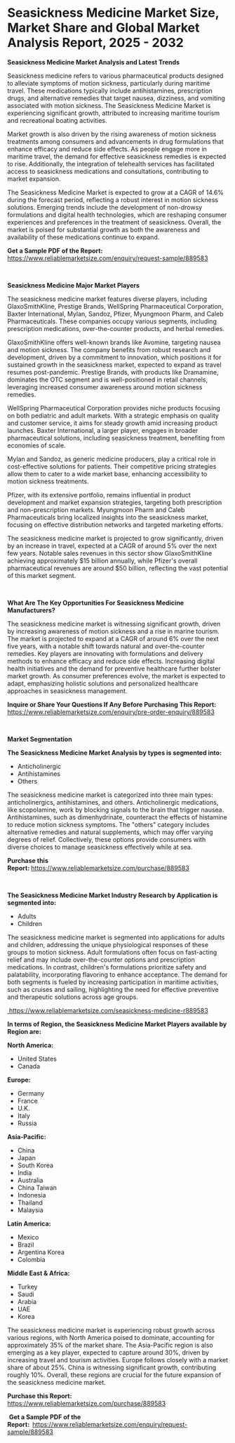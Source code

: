 <p><h1>Seasickness Medicine Market Size, Market Share and Global Market Analysis Report, 2025 - 2032</h1></p><p><strong>Seasickness Medicine Market Analysis and Latest Trends</strong></p>
<p><p>Seasickness medicine refers to various pharmaceutical products designed to alleviate symptoms of motion sickness, particularly during maritime travel. These medications typically include antihistamines, prescription drugs, and alternative remedies that target nausea, dizziness, and vomiting associated with motion sickness. The Seasickness Medicine Market is experiencing significant growth, attributed to increasing maritime tourism and recreational boating activities. </p><p>Market growth is also driven by the rising awareness of motion sickness treatments among consumers and advancements in drug formulations that enhance efficacy and reduce side effects. As people engage more in maritime travel, the demand for effective seasickness remedies is expected to rise. Additionally, the integration of telehealth services has facilitated access to seasickness medications and consultations, contributing to market expansion.</p><p>The Seasickness Medicine Market is expected to grow at a CAGR of 14.6% during the forecast period, reflecting a robust interest in motion sickness solutions. Emerging trends include the development of non-drowsy formulations and digital health technologies, which are reshaping consumer experiences and preferences in the treatment of seasickness. Overall, the market is poised for substantial growth as both the awareness and availability of these medications continue to expand.</p></p>
<p><strong>Get a Sample PDF of the Report:&nbsp;</strong> <a href="https://www.reliablemarketsize.com/enquiry/request-sample/889583?utm_campaign=3492&utm_medium=2&utm_source=Github&utm_content=ia&utm_term=19042025&utm_id=seasickness-medicine">https://www.reliablemarketsize.com/enquiry/request-sample/889583</a></p>
<p>&nbsp;</p>
<p><strong>Seasickness Medicine Major Market Players</strong></p>
<p><p>The seasickness medicine market features diverse players, including GlaxoSmithKline, Prestige Brands, WellSpring Pharmaceutical Corporation, Baxter International, Mylan, Sandoz, Pfizer, Myungmoon Pharm, and Caleb Pharmaceuticals. These companies occupy various segments, including prescription medications, over-the-counter products, and herbal remedies.</p><p>GlaxoSmithKline offers well-known brands like Avomine, targeting nausea and motion sickness. The company benefits from robust research and development, driven by a commitment to innovation, which positions it for sustained growth in the seasickness market, expected to expand as travel resumes post-pandemic. Prestige Brands, with products like Dramamine, dominates the OTC segment and is well-positioned in retail channels, leveraging increased consumer awareness around motion sickness remedies.</p><p>WellSpring Pharmaceutical Corporation provides niche products focusing on both pediatric and adult markets. With a strategic emphasis on quality and customer service, it aims for steady growth amid increasing product launches. Baxter International, a larger player, engages in broader pharmaceutical solutions, including seasickness treatment, benefiting from economies of scale.</p><p>Mylan and Sandoz, as generic medicine producers, play a critical role in cost-effective solutions for patients. Their competitive pricing strategies allow them to cater to a wide market base, enhancing accessibility to motion sickness treatments.</p><p>Pfizer, with its extensive portfolio, remains influential in product development and market expansion strategies, targeting both prescription and non-prescription markets. Myungmoon Pharm and Caleb Pharmaceuticals bring localized insights into the seasickness market, focusing on effective distribution networks and targeted marketing efforts.</p><p>The seasickness medicine market is projected to grow significantly, driven by an increase in travel, expected at a CAGR of around 5% over the next few years. Notable sales revenues in this sector show GlaxoSmithKline achieving approximately $15 billion annually, while Pfizer's overall pharmaceutical revenues are around $50 billion, reflecting the vast potential of this market segment.</p></p>
<p>&nbsp;</p>
<p><strong>What Are The Key Opportunities For Seasickness Medicine Manufacturers?</strong></p>
<p><p>The seasickness medicine market is witnessing significant growth, driven by increasing awareness of motion sickness and a rise in marine tourism. The market is projected to expand at a CAGR of around 6% over the next five years, with a notable shift towards natural and over-the-counter remedies. Key players are innovating with formulations and delivery methods to enhance efficacy and reduce side effects. Increasing digital health initiatives and the demand for preventive healthcare further bolster market growth. As consumer preferences evolve, the market is expected to adapt, emphasizing holistic solutions and personalized healthcare approaches in seasickness management.</p></p>
<p><strong>Inquire or Share Your Questions If Any Before Purchasing This Report:</strong> <a href="https://www.reliablemarketsize.com/enquiry/pre-order-enquiry/889583?utm_campaign=3492&utm_medium=2&utm_source=Github&utm_content=ia&utm_term=19042025&utm_id=seasickness-medicine">https://www.reliablemarketsize.com/enquiry/pre-order-enquiry/889583</a></p>
<p>&nbsp;</p>
<p><strong>Market Segmentation</strong></p>
<p><strong>The Seasickness Medicine Market Analysis by types is segmented into:</strong></p>
<p><ul><li>Anticholinergic</li><li>Antihistamines</li><li>Others</li></ul></p>
<p><p>The seasickness medicine market is categorized into three main types: anticholinergics, antihistamines, and others. Anticholinergic medications, like scopolamine, work by blocking signals to the brain that trigger nausea. Antihistamines, such as dimenhydrinate, counteract the effects of histamine to reduce motion sickness symptoms. The "others" category includes alternative remedies and natural supplements, which may offer varying degrees of relief. Collectively, these options provide consumers with diverse choices to manage seasickness effectively while at sea.</p></p>
<p><strong>Purchase this Report:&nbsp;</strong><a href="https://www.reliablemarketsize.com/purchase/889583?utm_campaign=3492&utm_medium=2&utm_source=Github&utm_content=ia&utm_term=19042025&utm_id=seasickness-medicine">https://www.reliablemarketsize.com/purchase/889583</a></p>
<p>&nbsp;</p>
<p><strong>The Seasickness Medicine Market Industry Research by Application is segmented into:</strong></p>
<p><ul><li>Adults</li><li>Children</li></ul></p>
<p><p>The seasickness medicine market is segmented into applications for adults and children, addressing the unique physiological responses of these groups to motion sickness. Adult formulations often focus on fast-acting relief and may include over-the-counter options and prescription medications. In contrast, children's formulations prioritize safety and palatability, incorporating flavoring to enhance acceptance. The demand for both segments is fueled by increasing participation in maritime activities, such as cruises and sailing, highlighting the need for effective preventive and therapeutic solutions across age groups.</p></p>
<p><a href="https://www.reliablemarketsize.com/seasickness-medicine-r889583?utm_campaign=3492&utm_medium=2&utm_source=Github&utm_content=ia&utm_term=19042025&utm_id=seasickness-medicine">&nbsp;https://www.reliablemarketsize.com/seasickness-medicine-r889583</a></p>
<p><strong>In terms of Region, the Seasickness Medicine Market Players available by Region are:</strong></p>
<p>
    <p> <strong> North America: </strong>
        <ul>
            <li>United States</li>
            <li>Canada</li>
        </ul>
        </p> 
    <p> <strong> Europe: </strong>
        <ul>
            <li>Germany</li>
            <li>France</li>
            <li>U.K.</li>
            <li>Italy</li>
            <li>Russia</li>
        </ul>
        </p> 
    <p> <strong> Asia-Pacific: </strong>
        <ul>
            <li>China</li>
            <li>Japan</li>
            <li>South Korea</li>
            <li>India</li>
            <li>Australia</li>
            <li>China Taiwan</li>
            <li>Indonesia</li>
            <li>Thailand</li>
            <li>Malaysia</li>
        </ul>
        </p> 
    <p> <strong> Latin America: </strong>
        <ul>
            <li>Mexico</li>
            <li>Brazil</li>
            <li>Argentina Korea</li>
            <li>Colombia</li>
        </ul>
        </p> 
    <p> <strong> Middle East & Africa: </strong>
        <ul>
            <li>Turkey</li>
            <li>Saudi</li>
            <li>Arabia</li>
            <li>UAE</li>
            <li>Korea</li>
        </ul>
    </p>
    </p>
<p><p>The seasickness medicine market is experiencing robust growth across various regions, with North America poised to dominate, accounting for approximately 35% of the market share. The Asia-Pacific region is also emerging as a key player, expected to capture around 30%, driven by increasing travel and tourism activities. Europe follows closely with a market share of about 25%. China is witnessing significant growth, contributing roughly 10%. Overall, these regions are crucial for the future expansion of the seasickness medicine market.</p></p>
<p><strong>Purchase this Report: </strong><a href="https://www.reliablemarketsize.com/purchase/889583?utm_campaign=3492&utm_medium=2&utm_source=Github&utm_content=ia&utm_term=19042025&utm_id=seasickness-medicine">https://www.reliablemarketsize.com/purchase/889583</a></p>
<p>&nbsp;<strong>Get a Sample PDF of the Report:&nbsp;&nbsp;</strong><a href="https://www.reliablemarketsize.com/enquiry/request-sample/889583?utm_campaign=3492&utm_medium=2&utm_source=Github&utm_content=ia&utm_term=19042025&utm_id=seasickness-medicine">https://www.reliablemarketsize.com/enquiry/request-sample/889583</a></p>
<p><strong></strong></p>
<p><p></p><p></p><p></p></p>